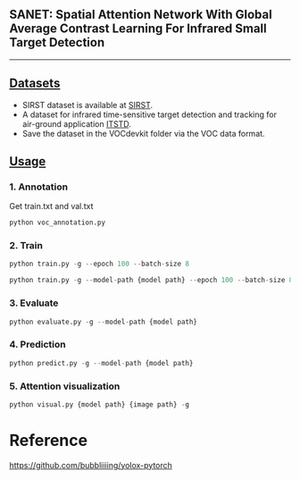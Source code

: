 ## SANET: Spatial Attention Network With Global Average Contrast Learning For Infrared Small Target Detection
---

## [Datasets](#Spatial-Attention-Network-With-Global-Average-Contrast-Learning)
- SIRST dataset is available at [SIRST](https://github.com/YimianDai/sirst).
- A dataset for infrared time-sensitive target detection and tracking for air-ground application [ITSTD](https://www.scidb.cn/en/detail?dataSetId=de971a1898774dc5921b68793817916e&dataSetType=journal).
- Save the dataset in the VOCdevkit folder via the VOC data format.

## [Usage](#Spatial-Attention-Network-With-Global-Average-Contrast-Learning)

### 1. Annotation
Get train.txt and val.txt
```python
python voc_annotation.py
```


### 2. Train
```python
python train.py -g --epoch 100 --batch-size 8
```


```python
python train.py -g --model-path {model path} --epoch 100 --batch-size 8
```

### 3. Evaluate
```python
python evaluate.py -g --model-path {model path}
```

### 4. Prediction
```python
python predict.py -g --model-path {model path}
```

### 5. Attention visualization
```python
python visual.py {model path} {image path} -g
```


# Reference
https://github.com/bubbliiiing/yolox-pytorch